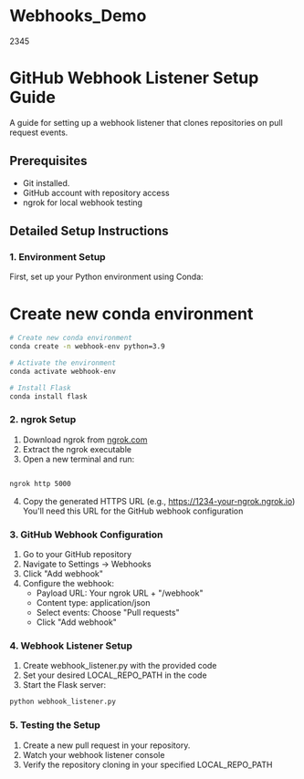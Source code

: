 # Webhooks_Demo
2345
# GitHub Webhook Listener Setup Guide

A guide for setting up a webhook listener that clones repositories on pull request events.

## Prerequisites
- Git installed.
- GitHub account with repository access
- ngrok for local webhook testing

## Detailed Setup Instructions

### 1. Environment Setup
First, set up your Python environment using Conda:

# Create new conda environment
```bash
# Create new conda environment
conda create -n webhook-env python=3.9

# Activate the environment
conda activate webhook-env

# Install Flask
conda install flask
```


### 2. ngrok Setup
1. Download ngrok from [ngrok.com](https://ngrok.com)
2. Extract the ngrok executable
3. Open a new terminal and run:
```bash

ngrok http 5000
```
4. Copy the generated HTTPS URL (e.g., https://1234-your-ngrok.ngrok.io)
   You'll need this URL for the GitHub webhook configuration


### 3. GitHub Webhook Configuration
1. Go to your GitHub repository
2. Navigate to Settings → Webhooks
3. Click "Add webhook"
4. Configure the webhook:
   - Payload URL: Your ngrok URL + "/webhook"
   - Content type: application/json
   - Select events: Choose "Pull requests"
   - Click "Add webhook"

### 4. Webhook Listener Setup
1. Create webhook_listener.py with the provided code
2. Set your desired LOCAL_REPO_PATH in the code
3. Start the Flask server:

```bash
python webhook_listener.py
```

### 5. Testing the Setup
1. Create a new pull request in your repository.
2. Watch your webhook listener console
3. Verify the repository cloning in your specified LOCAL_REPO_PATH


